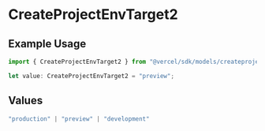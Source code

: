 # CreateProjectEnvTarget2

## Example Usage

```typescript
import { CreateProjectEnvTarget2 } from "@vercel/sdk/models/createprojectenvop.js";

let value: CreateProjectEnvTarget2 = "preview";
```

## Values

```typescript
"production" | "preview" | "development"
```